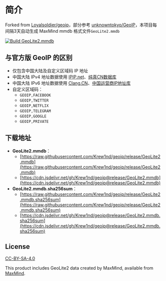 # 简介

Forked from [Loyalsoldier/geoip](https://github.com/Loyalsoldier/geoip)，部分参考 [unknowntokyo/GeoIP](https://github.com/unknowntokyo/GeoIP)，本项目每间隔3天自动生成 MaxMind mmdb 格式文件`GeoLite2.mmdb`

[![Build GeoLite2.mmdb](https://github.com/Krew1nd/geoip/actions/workflows/build.yml/badge.svg)](https://github.com/krew1nd/geoip/actions/workflows/build.yml)

## 与官方版 GeoIP 的区别
- 仅包含中国大陆及自定义区域码 IP 地址
- 中国大陆 IPv4 地址数据使用 [IPIP.net](https://github.com/17mon/china_ip_list/blob/master/china_ip_list.txt)、[纯真CN数据库](https://raw.githubusercontent.com/metowolf/iplist/master/data/special/china.txt)
- 中国大陆 IPv6 地址数据使用 [Clang.CN](https://ispip.clang.cn/all_cn_ipv6.txt)、[中国运营商IP地址库](https://raw.githubusercontent.com/gaoyifan/china-operator-ip/ip-lists/china6.txt)
- 自定义区域码：
  - `GEOIP,FACEBOOK`
  - `GEOIP,TWITTER`
  - `GEOIP,NETFLIX`
  - `GEOIP,TELEGRAM`
  - `GEOIP,GOOGLE`
  - `GEOIP,PRIVATE`

## 下载地址

- **GeoLite2.mmdb**：
  - [https://raw.githubusercontent.com/Krew1nd/geoip/release/GeoLite2.mmdb](https://raw.githubusercontent.com/Krew1nd/geoip/release/GeoLite2.mmdb)
  - [https://cdn.jsdelivr.net/gh/Krew1nd/geoip@release/GeoLite2.mmdb](https://cdn.jsdelivr.net/gh/Krew1nd/geoip@release/GeoLite2.mmdb)
- **GeoLite2.mmdb.sha256sum**：
  - [https://raw.githubusercontent.com/Krew1nd/geoip/release/GeoLite2.mmdb.sha256sum](https://raw.githubusercontent.com/Krew1nd/geoip/release/GeoLite2.mmdb.sha256sum)
  - [https://cdn.jsdelivr.net/gh/Krew1nd/geoip@release/GeoLite2.mmdb.sha256sum](https://cdn.jsdelivr.net/gh/Krew1nd/geoip@release/GeoLite2.mmdb.sha256sum)
 
## License

[CC-BY-SA-4.0](https://creativecommons.org/licenses/by-sa/4.0/)

This product includes GeoLite2 data created by MaxMind, available from [MaxMind](http://www.maxmind.com).
